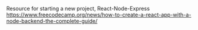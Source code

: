 Resource for starting a new project, React-Node-Express
https://www.freecodecamp.org/news/how-to-create-a-react-app-with-a-node-backend-the-complete-guide/

